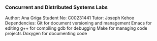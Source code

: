 <h3>Concurrent and Distributed Systems Labs</h3>
  Author:  Ana Griga
  Student No: C00231441
  Tutor: Joseph Kehoe
  Dependencies:
	Git for document versioning and management
	Emacs for editing
	g++ for compiling
	gdb for debugging
	Make for managing code projects
	Doxygen for documenting code

	
